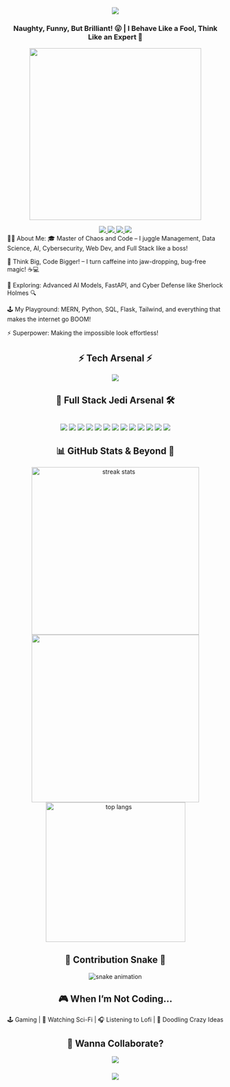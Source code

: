 <h1 align="center"> <img src="https://readme-typing-svg.herokuapp.com/?font=Righteous&size=35&center=true&vCenter=true&width=500&height=70&duration=4000&lines=Yo+There!+😎;+I'm+Godwin+Wilfred+Raj!;+Welcome+to+My+Digital+Lair!+🔥" /> </h1> <h3 align="center">Naughty, Funny, But Brilliant! 😜 | I Behave Like a Fool, Think Like an Expert 🤯</h3> <p align="center"> <img src="https://media.giphy.com/media/L1R1tvI9svkIWwpVYr/giphy.gif" width="400" /> </p>
<div align="center"> <a href="mailto:your.email@gmail.com"> <img src="https://img.shields.io/badge/Gmail-D14836?style=for-the-badge&logo=gmail&logoColor=white" /> </a> <a href="https://linkedin.com/in/your-profile" target="_blank"> <img src="https://img.shields.io/badge/LinkedIn-0077B5?style=for-the-badge&logo=linkedin&logoColor=white" /> </a> <a href="https://yourportfolio.com" target="_blank"> <img src="https://img.shields.io/badge/Portfolio-FF5722?style=for-the-badge&logo=ionic&logoColor=white" /> </a> <a href="https://twitter.com/yourhandle" target="_blank"> <img src="https://img.shields.io/badge/Twitter-1DA1F2?style=for-the-badge&logo=twitter&logoColor=white" /> </a> </div>
🤹‍♂️ About Me:
🎓 Master of Chaos and Code – I juggle Management, Data Science, AI, Cybersecurity, Web Dev, and Full Stack like a boss!

🧠 Think Big, Code Bigger! – I turn caffeine into jaw-dropping, bug-free magic! ☕💻

🧩 Exploring: Advanced AI Models, FastAPI, and Cyber Defense like Sherlock Holmes 🔍

🕹️ My Playground: MERN, Python, SQL, Flask, Tailwind, and everything that makes the internet go BOOM!

⚡️ Superpower: Making the impossible look effortless!

<h2 align="center">⚡️ Tech Arsenal ⚡️</h2> <p align="center"> <img src="https://skillicons.dev/icons?i=html,css,js,react,tailwind,bootstrap,python,nodejs,express,mongodb,flask,fastapi,sql,git,github,vscode,docker" /> </p>
<h2 align="center">🚀 Full Stack Jedi Arsenal 🛠️</h2> <br/> <div align="center"> <img src="https://img.shields.io/badge/HTML5-E34F26?style=for-the-badge&logo=html5&logoColor=white" /> <img src="https://img.shields.io/badge/CSS3-1572B6?style=for-the-badge&logo=css3&logoColor=white" /> <img src="https://img.shields.io/badge/JavaScript-F7DF1E?style=for-the-badge&logo=javascript&logoColor=black" /> <img src="https://img.shields.io/badge/React-61DAFB?style=for-the-badge&logo=react&logoColor=black" /> <img src="https://img.shields.io/badge/Tailwind_CSS-38B2AC?style=for-the-badge&logo=tailwind-css&logoColor=white" /> <img src="https://img.shields.io/badge/Node.js-339933?style=for-the-badge&logo=node.js&logoColor=white" /> <img src="https://img.shields.io/badge/Express.js-000000?style=for-the-badge&logo=express&logoColor=white" /> <img src="https://img.shields.io/badge/MongoDB-4EA94B?style=for-the-badge&logo=mongodb&logoColor=white" /> <img src="https://img.shields.io/badge/Flask-000000?style=for-the-badge&logo=flask&logoColor=white" /> <img src="https://img.shields.io/badge/FastAPI-009688?style=for-the-badge&logo=fastapi&logoColor=white" /> <img src="https://img.shields.io/badge/Python-3776AB?style=for-the-badge&logo=python&logoColor=white" /> <img src="https://img.shields.io/badge/MySQL-4479A1?style=for-the-badge&logo=mysql&logoColor=white" /> <img src="https://img.shields.io/badge/Docker-0DB7ED?style=for-the-badge&logo=docker&logoColor=white" /> </div>
<h2 align="center">📊 GitHub Stats & Beyond 🚀</h2> <div align="center"> <img width=390 src="https://github-readme-streak-stats.herokuapp.com/?user=GodwinWRaj&theme=react&border_radius=10" alt="streak stats" /> <img width=390 src="https://github-readme-stats.vercel.app/api?username=GodwinWRaj&show_icons=true&theme=react&border_radius=10" /> <br/> <img width=325 src="https://github-readme-stats.vercel.app/api/top-langs/?username=GodwinWRaj&hide=html&langs_count=8&layout=compact&theme=react&border_radius=10" alt="top langs" /> </div>
<h2 align="center">🐍 Contribution Snake 🐍</h2> <p align="center"> <img src="https://raw.githubusercontent.com/GodwinWRaj/GodwinWRaj/output/github-contribution-grid-snake.svg" alt="snake animation" /> </p>
<h2 align="center">🎮 When I’m Not Coding…</h2> <p align="center"> 🕹️ Gaming | 🎥 Watching Sci-Fi | 🎧 Listening to Lofi | 🎨 Doodling Crazy Ideas </p>
<h2 align="center">💬 Wanna Collaborate?</h2> <p align="center"> <img src="https://readme-typing-svg.herokuapp.com/?font=Righteous&size=25&center=true&vCenter=true&width=500&height=70&duration=4000&lines=Drop+Me+a+Message!+🤝;+Let's+Build+Awesome+Stuff!+🚀" /> </p>
<h3 align="center"> <img src="https://readme-typing-svg.herokuapp.com/?font=Righteous&size=25&center=true&vCenter=true&width=500&height=70&duration=4000&lines=Thanks+for+Dropping+By!+🚀;+Ready+to+Collab?+Let's+Go!;Catch+Me+if+You+Can!+✌️" /> </h3>
